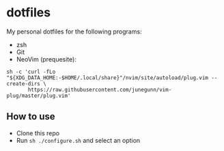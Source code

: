 # dotfiles
My personal dotfiles for the following programs:
- zsh
- Git
- NeoVim (prequesite):
```
sh -c 'curl -fLo "${XDG_DATA_HOME:-$HOME/.local/share}"/nvim/site/autoload/plug.vim --create-dirs \
       https://raw.githubusercontent.com/junegunn/vim-plug/master/plug.vim'
```

## How to use

- Clone this repo
- Run `sh ./configure.sh` and select an option
